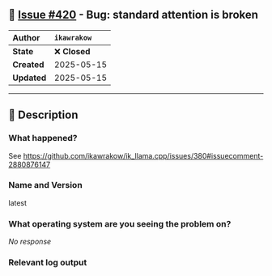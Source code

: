 ## 📌 [Issue #420](https://github.com/ikawrakow/ik_llama.cpp/issues/420) - Bug: standard attention is broken

| **Author** | `ikawrakow` |
| :--- | :--- |
| **State** | ❌ **Closed** |
| **Created** | 2025-05-15 |
| **Updated** | 2025-05-15 |

---

## 📄 Description

### What happened?

See https://github.com/ikawrakow/ik_llama.cpp/issues/380#issuecomment-2880876147

### Name and Version

latest

### What operating system are you seeing the problem on?

_No response_

### Relevant log output

```shell

```